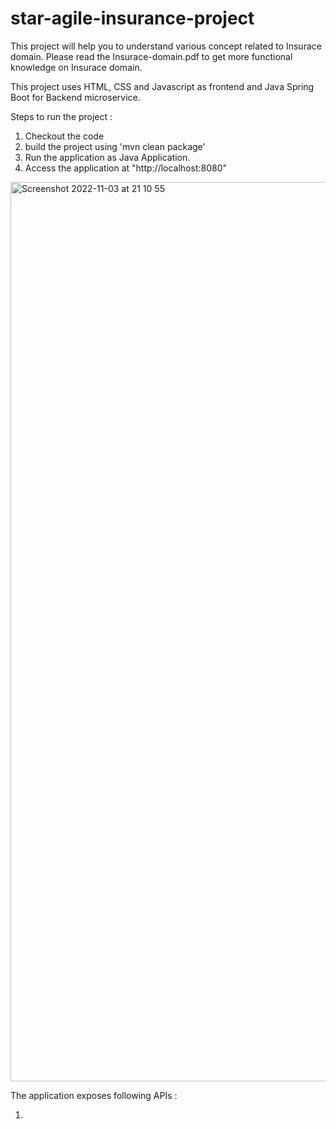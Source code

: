 # star-agile-insurance-project

This project will help you to understand various concept related to Insurace domain. Please read the Insurace-domain.pdf to get more functional knowledge on Insurace domain. 

This project uses HTML, CSS and Javascript as frontend and Java Spring Boot for Backend microservice.

Steps to run the project : 
1. Checkout the code
2. build the project using 'mvn clean package'
3. Run the application as Java Application.
4. Access the application at "http://localhost:8080"

<img width="1439" alt="Screenshot 2022-11-03 at 21 10 55" src="https://user-images.githubusercontent.com/114076664/200126590-de9d3dcc-7e21-4e8c-a64a-1dd165dfefcb.png">

The application exposes following APIs : 

1. 
